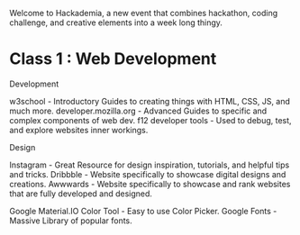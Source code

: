 Welcome to Hackademia, a new event that combines hackathon, coding challenge, and creative elements into a week long thingy. 

# Class 1 : Web Development

Development 

w3school - Introductory Guides to creating things with HTML, CSS, JS, and much more. 
developer.mozilla.org - Advanced Guides to specific and complex components of web dev. 
f12 developer tools - Used to debug, test, and explore websites inner workings. 

Design 

Instagram - Great Resource for design inspiration, tutorials, and helpful tips and tricks. 
Dribbble - Website specifically to showcase digital designs and creations.
Awwwards - Website specifically to showcase and rank websites that are fully developed and designed. 

Google Material.IO Color Tool - Easy to use Color Picker. 
Google Fonts - Massive Library of popular fonts. 

